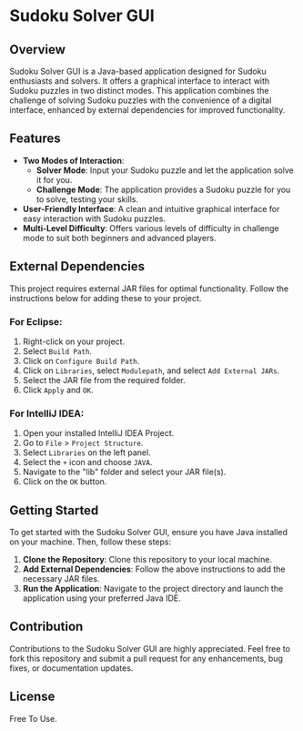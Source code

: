 # Sudoku Solver GUI

## Overview
Sudoku Solver GUI is a Java-based application designed for Sudoku enthusiasts and solvers. It offers a graphical interface to interact with Sudoku puzzles in two distinct modes. This application combines the challenge of solving Sudoku puzzles with the convenience of a digital interface, enhanced by external dependencies for improved functionality.

## Features
- **Two Modes of Interaction**:
  - **Solver Mode**: Input your Sudoku puzzle and let the application solve it for you.
  - **Challenge Mode**: The application provides a Sudoku puzzle for you to solve, testing your skills.
- **User-Friendly Interface**: A clean and intuitive graphical interface for easy interaction with Sudoku puzzles.
- **Multi-Level Difficulty**: Offers various levels of difficulty in challenge mode to suit both beginners and advanced players.

## External Dependencies
This project requires external JAR files for optimal functionality. Follow the instructions below for adding these to your project.

### For Eclipse:
1. Right-click on your project.
2. Select `Build Path`.
3. Click on `Configure Build Path`.
4. Click on `Libraries`, select `Modulepath`, and select `Add External JARs`.
5. Select the JAR file from the required folder.
6. Click `Apply` and `OK`.

### For IntelliJ IDEA:
1. Open your installed IntelliJ IDEA Project.
2. Go to `File` > `Project Structure`.
3. Select `Libraries` on the left panel.
4. Select the `+` icon and choose `JAVA`.
5. Navigate to the "lib" folder and select your JAR file(s).
6. Click on the `OK` button.

## Getting Started
To get started with the Sudoku Solver GUI, ensure you have Java installed on your machine. Then, follow these steps:

1. **Clone the Repository**: Clone this repository to your local machine.
2. **Add External Dependencies**: Follow the above instructions to add the necessary JAR files.
3. **Run the Application**: Navigate to the project directory and launch the application using your preferred Java IDE.

## Contribution
Contributions to the Sudoku Solver GUI are highly appreciated. Feel free to fork this repository and submit a pull request for any enhancements, bug fixes, or documentation updates.

## License
Free To Use.
